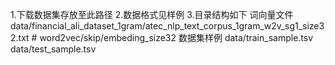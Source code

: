 1.下载数据集存放至此路径
2.数据格式见样例
3.目录结构如下
词向量文件
data/financial_ali_dataset_1gram/atec_nlp_text_corpus_1gram_w2v_sg1_size32.txt # word2vec/skip/embeding_size32
数据集样例
data/train_sample.tsv
data/test_sample.tsv
